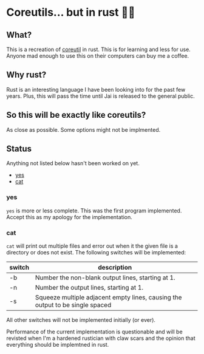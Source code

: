 # Coreutils... but in rust 🤔🦀

## What?

This is a recreation of [coreutil](https://en.wikipedia.org/wiki/List_of_GNU_Core_Utilities_commands) in rust. This is for learning and less for use. Anyone mad enough to use this on their computers can buy me a coffee.

## Why rust?

Rust is an interesting language I have been looking into for the past few years. Plus, this will pass the time until Jai is released to the general public.

## So this will be exactly like coreutils?
As close as possible. Some options might not be implmented.

## Status
Anything not listed below hasn't been worked on yet. 

* [yes](#yes)
* [cat](#cat)

### yes 

```yes``` is more or less complete. This was the first program implemented. Accept this as my apology for the implementation.

### cat

```cat``` will print out multiple files and error out when it the given file is a directory or does not exist. The following switches will be implemented:

| switch | description                                                                   |
|--------|-------------------------------------------------------------------------------|
| -b     | Number the non-blank output lines, starting at 1.                             |
| -n     | Number the output lines, starting at 1.                                       |
| -s     | Squeeze multiple adjacent empty lines, causing the output to be single spaced |

All other switches will not be implemented initially (or ever).

Performance of the current implementation is questionable and will be revisted when I'm a hardened rustician with claw scars and the opinion that everything should be implemtned in rust. 
